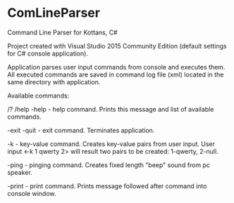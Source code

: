 # ComLineParser
Command Line Parser for Kottans, C#

Project created with Visual Studio 2015 Community Edition (default settings for C# console application).

Application parses user input commands from console and executes them. All executed commands are saved
in command log file (xml) located in the same directory with application.  

Available commands:

/? /help -help   - help command.
                   Prints this message and list of available commands.

-exit -quit      - exit command.
                   Terminates application.

-k               - key-value command.
                   Creates key-value pairs from user input.
                   User input <-k 1 qwerty 2> will result two pairs
                   to be created: 1-qwerty, 2-null.

-ping            - pinging command.
                   Creates fixed length "beep" sound from pc speaker.

-print           - print command.
                   Prints message followed after command into console window.
